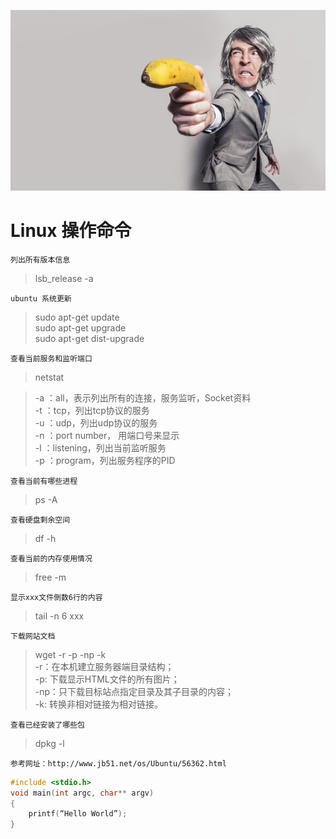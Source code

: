 ![banner pic](/public/images/banana.jpg "banner pic")

# Linux 操作命令

    列出所有版本信息
>lsb_release -a

    ubuntu 系统更新
>sudo apt-get update<br/>
>sudo apt-get upgrade<br/>
>sudo apt-get dist-upgrade

    查看当前服务和监听端口
>netstat

>-a ：all，表示列出所有的连接，服务监听，Socket资料<br/>
>-t ：tcp，列出tcp协议的服务<br/>
>-u ：udp，列出udp协议的服务<br/>
>-n ：port number， 用端口号来显示<br/>
>-l ：listening，列出当前监听服务<br/>
>-p ：program，列出服务程序的PID

    查看当前有哪些进程
>ps -A

    查看硬盘剩余空间
>df -h

    查看当前的内存使用情况
>free -m

    显示xxx文件倒数6行的内容
>tail -n 6 xxx

    下载网站文档
>wget -r -p -np -k<br/>
>-r：在本机建立服务器端目录结构；<br/>
>-p: 下载显示HTML文件的所有图片；<br/>
>-np：只下载目标站点指定目录及其子目录的内容；<br/>
>-k: 转换非相对链接为相对链接。<br/>

    查看已经安装了哪些包
>dpkg -l


    参考网址：http://www.jb51.net/os/Ubuntu/56362.html

```C
#include <stdio.h>
void main(int argc, char** argv)
{
    printf(“Hello World”);
}
```
